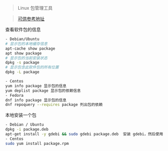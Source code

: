 > Linux 包管理工具

> [可供参考地址](https://linux.cn/article-8782-1.html)


查看软件包的信息

```bash
- Debian/Ubuntu    
# 显示包的本地缓存信息
apt-cache show package 
apt show package
# 显示包的当前安装状态 
dpkg -s package 
# 显示包含此软件包的所有位置
dpkg -L package

- Centos
yum info package 显示包的信息
yum deplist package 显示包的依赖信息
- Fedora 
dnf info package 显示包的信息
dnf repoquery --requires package 列出包的依赖
```

本地安装一个包

```bash
- Debian / Ubuntu
dpkg -i package.deb
apt-get install -y gdebi && sudo gdebi package.deb  安装 gdebi，然后使用 gdebi 安装 package.deb 并处理缺失的依赖
- Centos
sudo yum install package.rpm
```

